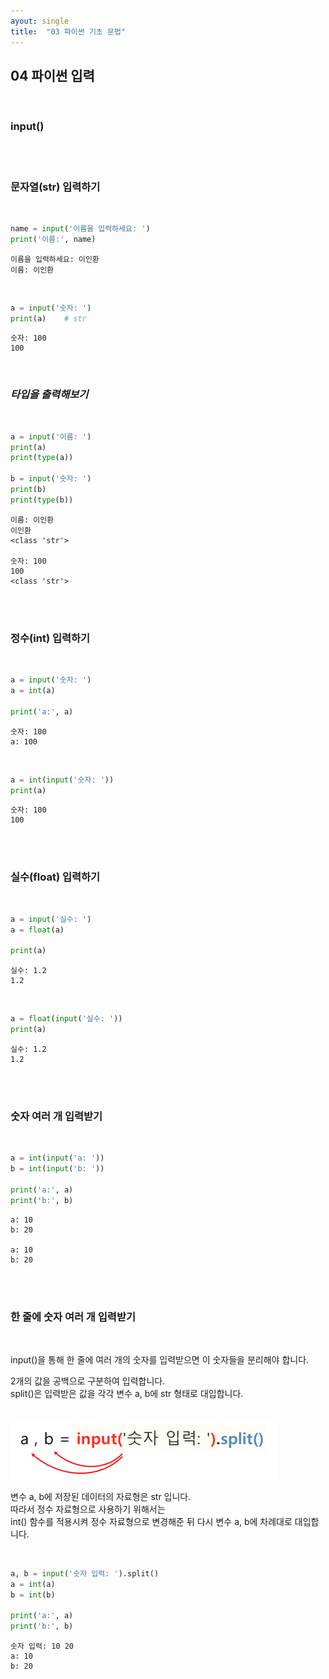```yaml
---
ayout: single
title:  "03 파이썬 기초 문법"
---
```


## **04 파이썬 입력**  

<br/>

### **input()**  

<br/><br/>

### **문자열(str) 입력하기**  
<br/>

```python
name = input('이름을 입력하세요: ')
print('이름:', name)
```

```
이름을 입력하세요: 이인환
이름: 이인환
```  

<br/>

```python
a = input('숫자: ')
print(a)    # str
```

```
숫자: 100
100
```  
<br/>


### ***타입을 출력해보기***   

<br/>

```python
a = input('이름: ')
print(a)
print(type(a))

b = input('숫자: ')
print(b)
print(type(b))
```

```
이름: 이인환
이인환
<class 'str'>

숫자: 100
100
<class 'str'>
```  

<br/><br/>


### **정수(int) 입력하기**

<br/>

```python
a = input('숫자: ')
a = int(a)

print('a:', a)
```

```
숫자: 100
a: 100
```  

<br/>


```python
a = int(input('숫자: '))
print(a)
```

```
숫자: 100
100
```  

<br/><br/>


### **실수(float) 입력하기**

<br/>

```python
a = input('실수: ')
a = float(a)

print(a)
```

```
실수: 1.2
1.2
```  

<br/>


```python
a = float(input('실수: '))
print(a)
```

```
실수: 1.2
1.2
```  

<br/><br/>


### **숫자 여러 개 입력받기**

<br/>

```python
a = int(input('a: '))
b = int(input('b: '))

print('a:', a)
print('b:', b)
```

```
a: 10
b: 20

a: 10
b: 20
```  

<br/><br/>

### **한 줄에 숫자 여러 개 입력받기**

<br/>

input()을 통해 한 줄에 여러 개의 숫자를 입력받으면 이 숫자들을 분리해야 합니다.  

2개의 값을 공백으로 구분하여 입력합니다.  
split()은 입력받은 값을 각각 변수 a, b에 str 형태로 대입합니다.  

<br/>

<img src="image/split.png">  

<br/>

변수 a, b에 저장된 데이터의 자료형은 str 입니다.  
따라서 정수 자료형으로 사용하기 위해서는  
int() 함수를 적용시켜 정수 자료형으로 변경해준 뒤 다시 변수 a, b에 차례대로 대입합니다.

<br/>

```python
a, b = input('숫자 입력: ').split()
a = int(a)
b = int(b)

print('a:', a)
print('b:', b)
``` 

```
숫자 입력: 10 20
a: 10
b: 20
```   
 

